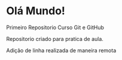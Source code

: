 # Olá Mundo!
 Primeiro Repositorio Curso Git e GitHub

 Repositorio criado para pratica de aula.

Adição de linha realizada de maneira remota
